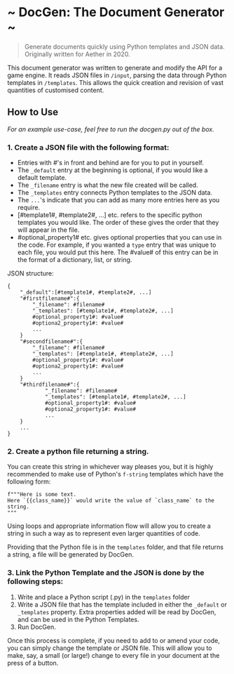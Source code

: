 # ~ DocGen: The Document Generator ~
> Generate documents quickly using Python templates and JSON data.
Originally written for Aether in 2020.

This document generator was written to generate and modify the API for a game engine. It reads JSON files in `/input`, parsing the data through Python templates in `/templates`. This allows the quick creation and revision of vast quantities of customised content.

## How to Use

_For an example use-case, feel free to run the docgen.py out of the box._

### 1. Create a JSON file with the following format:
* Entries with #'s in front and behind are for you to put in yourself.
* The `_default` entry at the beginning is optional, if you would like a default template.
* The `_filename` entry is what the new file created will be called.
* The `_templates` entry connects Python templates to the JSON data.
* The `...`'s indicate that you can add as many more entries here as you require.
* [#template1#, #template2#, ...] etc. refers to the specific python templates you would like. The order of these gives the order that they will appear in the file.
* #optional_property1# etc. gives optional properties that you can use in the code. For example, if you wanted a `type` entry that was unique to each file, you would put this here. The #value# of this entry can be in the format of a dictionary, list, or string.

JSON structure:

    {
        "_default":[#template1#, #template2#, ...]
        "#firstfilename#":{
            "_filename": #filename#
            "_templates": [#template1#, #template2#, ...]
            #optional_property1#: #value#
            #optiona2_property1#: #value#
            ...
        }
        "#secondfilename#":{
            "_filename": #filename#
            "_templates": [#template1#, #template2#, ...]
            #optional_property1#: #value#
            #optiona2_property1#: #value#
            ...
        }
        "#thirdfilename#":{
                "_filename": #filename#
                "_templates": [#template1#, #template2#, ...]
                #optional_property1#: #value#
                #optiona2_property1#: #value#
                ...
        }
        ...
    }

### 2. Create a python file returning a string.

You can create this string in whichever way pleases you, but it is highly recommended to make use of Python's `f-string` templates which have the following form:

    f"""Here is some text.
    Here `{{class_name}}` would write the value of `class_name` to the string.
    """

Using loops and appropriate information flow will allow you to create a string in such a way as to 
represent even larger quantities of code.

Providing that the Python file is in the `templates` folder, and that  file returns a string, a file will be generated by DocGen.

### 3. Link the Python Template and the JSON is done by the following steps:

1. Write and place a Python script (.py) in the `templates` folder
2. Write a JSON file that has the template included in either the `_default` or `_templates` property. Extra properties added will be read by DocGen, and can be used in the Python Templates.
3. Run DocGen.

Once this process is complete, if you need to add to or amend your code, you can simply change the template or JSON file. This will allow you to make, say, a small (or large!) change to every file in your document at the press of a button.